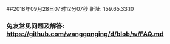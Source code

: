 ##2018年09月28日07时12分07秒 新址: 159.65.33.10
### 兔友常见问题及解答: https://github.com/wanggonging/d/blob/w/FAQ.md
